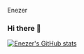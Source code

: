Enezer
### Hi there 👋

<!--
**enezermjema/EnezerMjema** is a ✨ _special_ ✨ repository because its `README.md` (this file) appears on your GitHub profile.

Here are some ideas to get you started:

- 🔭 I’m currently working on understanding gene regulation through association gene expressions to different traits
- 👯 I’m looking to collaborate on variety of projects on genomic analyses and machine learning
-->
[![Enezer's GitHub stats](https://github-readme-stats.vercel.app/api?username=enezermjema)](https://github.com/enezermjema/github-readme-stats)
